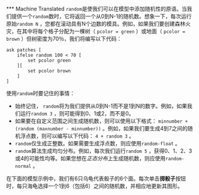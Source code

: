 ﻿*** Machine Translated
`random`是使我们可以在模型中添加随机性的原语。当我们提供一个`random`数时，它将返回一个从0到N-1的随机数。想象一下，每次运行原始`random N` ，您都在滚动具有N个边数的模具。例如，如果我们要创建森林火灾，在其中将每个格子分配为一棵树（ `pcolor = green` ）或地面（ `pcolor = brown` ）但树密度为70％，我们将编写以下代码：



```
ask patches [
	ifelse random 100 < 70 [
		set pcolor green
	][
		set pcolor brown
	]
]
```


使用`random`时要记住的事情：

- 始终记住， `random`将为我们提供从0到N-1而不是1到N的数字。例如，如果我们运行`random 3` ，则可能得到0、1或2，而不是0。
- 如果要在自定义范围之间生成随机数，则可以使用以下格式： `minnumber + (random (maxnumber - minnumber))` 。例如，如果我们要生成4到7之间的随机浮点数，则可以编写以下代码： `4 + random 3` 。
- `random`仅生成正整数。如果需要生成浮点数，则应使用`random-float` 。
- `random`算法生成均匀分布。例如，每次我们运行`random 5` ，获得0、1、2、3或4的可能性均等。如果您想在*正态分布*上生成随机数，则应使用`random-normal` 。


在下面的模型示例中，我们有6只乌龟代表骰子的6个面。每次单击**掷骰子**按钮时，每只海龟选择一个1到6（包括6）之间的随机数，并相应地更新其图形。